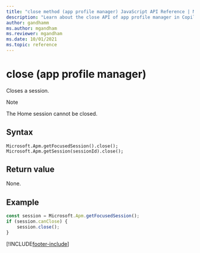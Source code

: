 ```yaml
---
title: "close method (app profile manager) JavaScript API Reference | MicrosoftDocs"
description: "Learn about the close API of app profile manager in Copilot Service workspace."
author: gandhamm
ms.author: mgandham
ms.reviewer: mgandham
ms.date: 10/01/2021
ms.topic: reference
---
```


# close (app profile manager)

Closes a session.

> [!Note]
> The Home session cannot be closed.

## Syntax

`Microsoft.Apm.getFocusedSession().close();`
`Microsoft.Apm.getSession(sessionId).close();`


## Return value

None.

## Example

```JavaScript
const session = Microsoft.Apm.getFocusedSession();
if (session.canClose) {
	session.close();
}

```

[!INCLUDE[footer-include](../../../../includes/footer-banner.md)]
